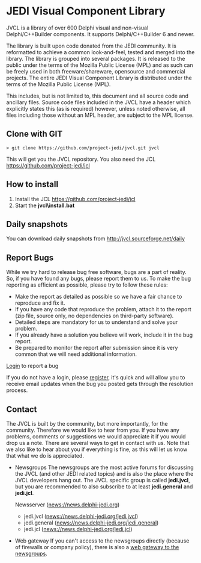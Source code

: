 JEDI Visual Component Library
=============================

JVCL is a library of over 600 Delphi visual and non-visual Delphi/C++Builder components.
It supports Delphi/C++Builder 6 and newer.

The library is built upon code donated from the JEDI community. It is reformatted to achieve
a common look-and-feel, tested and merged into the library. The library is grouped into several
packages. It is released to the public under the terms of the Mozilla Public License (MPL)
and as such can be freely used in both freeware/shareware, opensource and commercial projects.
The entire JEDI Visual Component Library is distributed under the terms of the Mozilla Public
License (MPL).

This includes, but is not limited to, this document and all source code and ancillary files.
Source code files included in the JVCL have a header which explicitly states this (as is required)
however, unless noted otherwise, all files including those without an MPL header, are subject
to the MPL license.

Clone with GIT
--------------
```
> git clone https://github.com/project-jedi/jvcl.git jvcl
```

This will get you the JVCL repository. You also need the JCL <https://github.com/project-jedi/jcl>

How to install
--------------
1. Install the JCL <https://github.com/project-jedi/jcl>
2. Start the **jvcl\install.bat**

Daily snapshots
---------------
You can download daily snapshots from <http://jvcl.sourceforge.net/daily>

Report Bugs
-----------
While we try hard to release bug free software, bugs are a part of reality. So, if you have found any bugs,
please report them to us. To make the bug reporting as efficient as possible, please try to follow these rules:

- Make the report as detailed as possible so we have a fair chance to reproduce and fix it.
- If you have any code that reproduce the problem, attach it to the report (zip file, source only, no dependencies on third-party software).
- Detailed steps are mandatory for us to understand and solve your problem. 
- If you already have a solution you believe will work, include it in the bug report.
- Be prepared to monitor the report after submission since it is very common that we will need additional information.

[Login](http://issuetracker.delphi-jedi.org/my_view_page.php) to report a bug

If you do not have a login, please [register](http://issuetracker.delphi-jedi.org/signup_page.php), it's quick and will allow you
to receive email updates when the bug you posted gets through the resolution process.

Contact
-------
The JVCL is built by the community, but more importantly, for the community. Therefore we would like to hear from you. If you have
any problems, comments or suggestions we would appreciate it if you would drop us a note. There are several ways to get in contact with us.
Note that we also like to hear about you if everything is fine, as this will let us know that what we do is appreciated.

- Newsgroups
  The newsgroups are the most active forums for discussing the JVCL (and other JEDI related topics) and is also the place where the
  JVCL developers hang out. The JVCL specific group is called **jedi.jvcl**, but you are recommended to also subscribe to at least
  **jedi.general** and **jedi.jcl**.

  Newsserver (<news://news.delphi-jedi.org>)
    - jedi.jvcl (<news://news.delphi-jedi.org/jedi.jvcl>)
    - jedi.general (<news://news.delphi-jedi.org/jedi.general>)
    - jedi.jcl (<news://news.delphi-jedi.org/jedi.jcl>)

- Web gateway
  If you can't access to the newsgroups directly (because of firewalls or company policy), there is also a [web gateway to the newsgroups](http://newsportal.delphi-jedi.org/).
